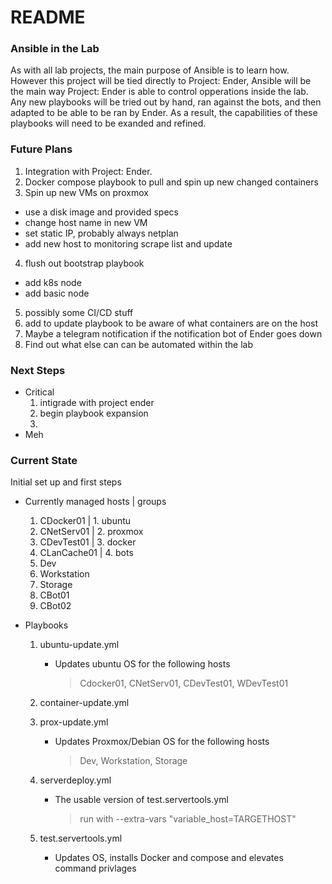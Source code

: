 # README

### Ansible in the Lab
As with all lab projects, the main purpose of Ansible is to learn how. However this project will be tied directly to Project: Ender, Ansible will be the main way Project: Ender is able to control opperations inside the lab. Any new playbooks will be tried out by hand, ran against the bots, and then adapted to be able to be ran by Ender. As a result, the capabilities of these playbooks will need to be exanded and refined. 

### Future Plans
1. Integration with Project: Ender. 
2. Docker compose playbook to pull and spin up new changed containers
3. Spin up new VMs on proxmox
  - use a disk image and provided specs
  - change host name in new VM
  - set static IP, probably always netplan
  - add new host to monitoring scrape list and update
4. flush out bootstrap playbook 
  - add k8s node 
  - add basic node
5. possibly some CI/CD stuff
6. add to update playbook to be aware of what containers are on the host
7. Maybe a telegram notification if the notification bot of Ender goes down
8. Find out what else can can be automated within the lab

### Next Steps
- Critical
  1. intigrade with project ender
  2. begin playbook expansion
  3. 
- Meh


### Current State
Initial set up and first steps
- Currently managed hosts | groups
  1. CDocker01            | 1. ubuntu
  2. CNetServ01           | 2. proxmox
  3. CDevTest01           | 3. docker
  4. CLanCache01          | 4. bots
  5. Dev
  6. Workstation
  7. Storage
  8. CBot01
  9. CBot02
  
- Playbooks
  1. ubuntu-update.yml
     - Updates ubuntu OS for the following hosts
       > Cdocker01, CNetServ01, CDevTest01, WDevTest01
  
  2. container-update.yml
  
  3. prox-update.yml
     - Updates Proxmox/Debian OS for the following hosts
       > Dev, Workstation, Storage
  
  4. serverdeploy.yml
     - The usable version of test.servertools.yml
       > run with --extra-vars "variable_host=TARGETHOST"
  
  5. test.servertools.yml
     - Updates OS, installs Docker and compose and elevates command privlages


